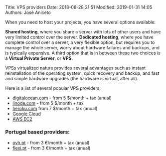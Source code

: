 Title: VPS providers
Date: 2018-08-28 21:51 
Modified: 2019-01-31 14:05
Authors: José Aniceto


When you need to host your projects, you have several options available:

**Shared hosting**, where you share a server with lots of other users and have very limited control over the server. **Dedicated hosting**, where you have complete control over a server, a very flexible option, but requires you to manage the whole server, worry about hardware failures and backups, and is typically expensive. A third option that is in between these two choices is a **Virtual Private Server**, or **VPS**.

VPSs virtualized nature provides several advantages such as instant reinstallation of the operating system, quick recovery and backup, and fast and simple hardware upgrades (the hardware is virtual, after all).

Here is a list of several popular VPS providers:

* [digitalocean.com](https://www.digitalocean.com/pricing/) - from 5 $/month + tax (anual)
* [linode.com](https://www.linode.com) - from 5 $/month + tax
* [heroku.com](https://www.heroku.com/pricing) from 7 $/month + tax (anual)
* [Google Cloud](https://console.cloud.google.com/compute)
* [AWS EC2](https://aws.amazon.com/ec2/)

### Portugal based providers:

* [ovh.pt](https://www.ovh.pt/vps/vps-ssd.xml) - from 3 €/month + tax (anual)
* [flexi.pt](https://www.flexi.pt/vps-servidor-virtual) - from 3 €/month + tax (anual)